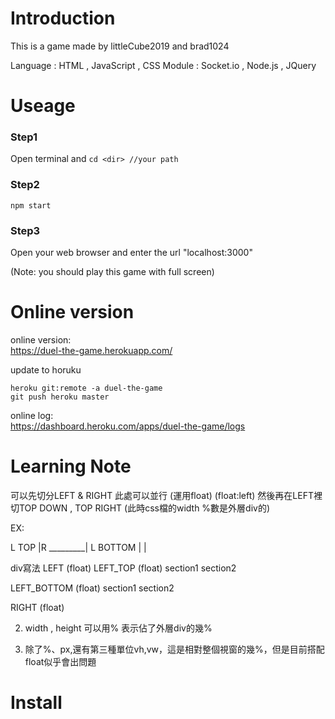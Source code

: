 # Introduction 
This is a game made by littleCube2019 and brad1024   

Language : HTML , JavaScript , CSS 
Module : Socket.io , Node.js , JQuery





# Useage
### Step1
Open terminal and
`cd <dir> //your path`
### Step2
`npm start`

### Step3 
Open your web browser and enter the url "localhost:3000"

(Note: you should play this game with full screen)

# Online version
online version:  
https://duel-the-game.herokuapp.com/  

update to horuku
```
heroku git:remote -a duel-the-game
git push heroku master
```

online log:  
https://dashboard.heroku.com/apps/duel-the-game/logs


# Learning Note
可以先切分LEFT & RIGHT 此處可以並行 (運用float) (float:left)
然後再在LEFT裡切TOP DOWN , TOP RIGHT (此時css檔的width %數是外層div的)

EX:
   
L TOP    |R
_________|
L BOTTOM |
         |

div寫法
LEFT (float)
   LEFT_TOP (float)
       section1 
       section2 

   LEFT_BOTTOM (float)
       section1 
       section2 

RIGHT (float)


2. width , height 可以用% 表示佔了外層div的幾%  

3. 除了%、px,還有第三種單位vh,vw，這是相對整個視窗的幾%，但是目前搭配float似乎會出問題  

# Install













